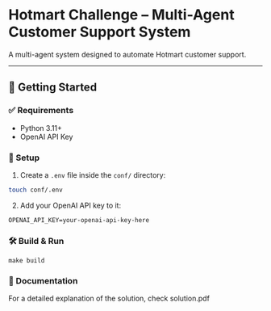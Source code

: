 # Hotmart Challenge – Multi-Agent Customer Support System

A multi-agent system designed to automate Hotmart customer support.

---

## 🚀 Getting Started

### ✅ Requirements

- Python 3.11+
- OpenAI API Key

### 🔐 Setup

1. Create a `.env` file inside the `conf/` directory:
```bash
touch conf/.env
```

2. Add your OpenAI API key to it:
```
OPENAI_API_KEY=your-openai-api-key-here
```

### 🛠️ Build & Run
```
make build
```

### 📄 Documentation
For a detailed explanation of the solution, check solution.pdf